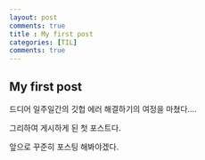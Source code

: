 ```yaml
---
layout: post
comments: true
title : My first post
categories: [TIL]
comments: true
---
```


## My first post

드디어 일주일간의 깃헙 에러 해결하기의 여정을 마쳤다....

그리하여 게시하게 된 첫 포스트다.

앞으로 꾸준히 포스팅 해봐야겠다.
